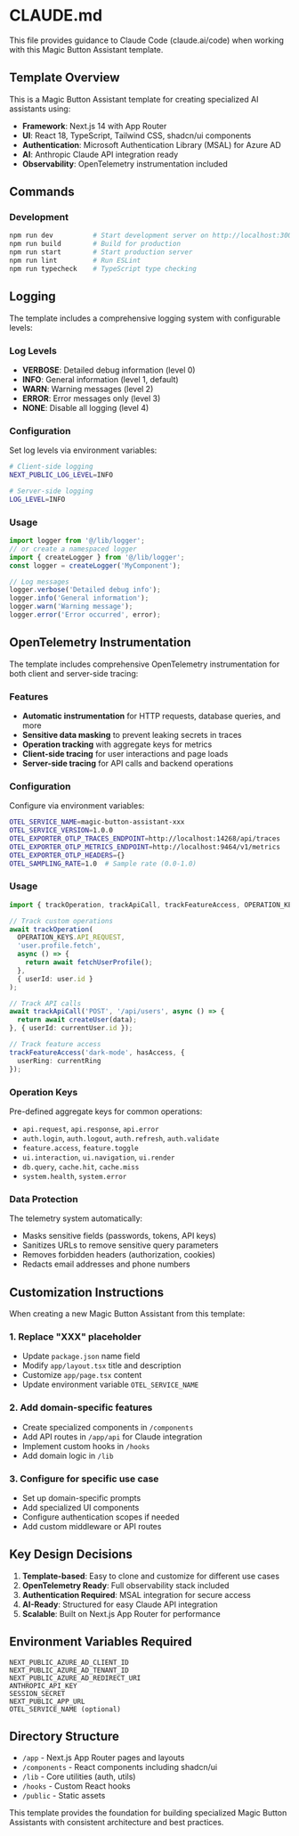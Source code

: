 # CLAUDE.md

This file provides guidance to Claude Code (claude.ai/code) when working with this Magic Button Assistant template.

## Template Overview

This is a Magic Button Assistant template for creating specialized AI assistants using:
- **Framework**: Next.js 14 with App Router
- **UI**: React 18, TypeScript, Tailwind CSS, shadcn/ui components
- **Authentication**: Microsoft Authentication Library (MSAL) for Azure AD
- **AI**: Anthropic Claude API integration ready
- **Observability**: OpenTelemetry instrumentation included

## Commands

### Development
```bash
npm run dev          # Start development server on http://localhost:3000
npm run build        # Build for production
npm run start        # Start production server
npm run lint         # Run ESLint
npm run typecheck    # TypeScript type checking
```

## Logging

The template includes a comprehensive logging system with configurable levels:

### Log Levels
- **VERBOSE**: Detailed debug information (level 0)
- **INFO**: General information (level 1, default)
- **WARN**: Warning messages (level 2)
- **ERROR**: Error messages only (level 3)
- **NONE**: Disable all logging (level 4)

### Configuration
Set log levels via environment variables:
```bash
# Client-side logging
NEXT_PUBLIC_LOG_LEVEL=INFO

# Server-side logging
LOG_LEVEL=INFO
```

### Usage
```typescript
import logger from '@/lib/logger';
// or create a namespaced logger
import { createLogger } from '@/lib/logger';
const logger = createLogger('MyComponent');

// Log messages
logger.verbose('Detailed debug info');
logger.info('General information');
logger.warn('Warning message');
logger.error('Error occurred', error);
```

## OpenTelemetry Instrumentation

The template includes comprehensive OpenTelemetry instrumentation for both client and server-side tracing:

### Features
- **Automatic instrumentation** for HTTP requests, database queries, and more
- **Sensitive data masking** to prevent leaking secrets in traces
- **Operation tracking** with aggregate keys for metrics
- **Client-side tracing** for user interactions and page loads
- **Server-side tracing** for API calls and backend operations

### Configuration
Configure via environment variables:
```bash
OTEL_SERVICE_NAME=magic-button-assistant-xxx
OTEL_SERVICE_VERSION=1.0.0
OTEL_EXPORTER_OTLP_TRACES_ENDPOINT=http://localhost:14268/api/traces
OTEL_EXPORTER_OTLP_METRICS_ENDPOINT=http://localhost:9464/v1/metrics
OTEL_EXPORTER_OTLP_HEADERS={}
OTEL_SAMPLING_RATE=1.0  # Sample rate (0.0-1.0)
```

### Usage
```typescript
import { trackOperation, trackApiCall, trackFeatureAccess, OPERATION_KEYS } from '@/lib/telemetry';

// Track custom operations
await trackOperation(
  OPERATION_KEYS.API_REQUEST,
  'user.profile.fetch',
  async () => {
    return await fetchUserProfile();
  },
  { userId: user.id }
);

// Track API calls
await trackApiCall('POST', '/api/users', async () => {
  return await createUser(data);
}, { userId: currentUser.id });

// Track feature access
trackFeatureAccess('dark-mode', hasAccess, { 
  userRing: currentRing 
});
```

### Operation Keys
Pre-defined aggregate keys for common operations:
- `api.request`, `api.response`, `api.error`
- `auth.login`, `auth.logout`, `auth.refresh`, `auth.validate`
- `feature.access`, `feature.toggle`
- `ui.interaction`, `ui.navigation`, `ui.render`
- `db.query`, `cache.hit`, `cache.miss`
- `system.health`, `system.error`

### Data Protection
The telemetry system automatically:
- Masks sensitive fields (passwords, tokens, API keys)
- Sanitizes URLs to remove sensitive query parameters
- Removes forbidden headers (authorization, cookies)
- Redacts email addresses and phone numbers

## Customization Instructions

When creating a new Magic Button Assistant from this template:

### 1. Replace "XXX" placeholder
- Update `package.json` name field
- Modify `app/layout.tsx` title and description
- Customize `app/page.tsx` content
- Update environment variable `OTEL_SERVICE_NAME`

### 2. Add domain-specific features
- Create specialized components in `/components`
- Add API routes in `/app/api` for Claude integration
- Implement custom hooks in `/hooks`
- Add domain logic in `/lib`

### 3. Configure for specific use case
- Set up domain-specific prompts
- Add specialized UI components
- Configure authentication scopes if needed
- Add custom middleware or API routes

## Key Design Decisions
1. **Template-based**: Easy to clone and customize for different use cases
2. **OpenTelemetry Ready**: Full observability stack included
3. **Authentication Required**: MSAL integration for secure access
4. **AI-Ready**: Structured for easy Claude API integration
5. **Scalable**: Built on Next.js App Router for performance

## Environment Variables Required
```
NEXT_PUBLIC_AZURE_AD_CLIENT_ID
NEXT_PUBLIC_AZURE_AD_TENANT_ID
NEXT_PUBLIC_AZURE_AD_REDIRECT_URI
ANTHROPIC_API_KEY
SESSION_SECRET
NEXT_PUBLIC_APP_URL
OTEL_SERVICE_NAME (optional)
```

## Directory Structure
- `/app` - Next.js App Router pages and layouts
- `/components` - React components including shadcn/ui
- `/lib` - Core utilities (auth, utils)
- `/hooks` - Custom React hooks
- `/public` - Static assets

This template provides the foundation for building specialized Magic Button Assistants with consistent architecture and best practices.